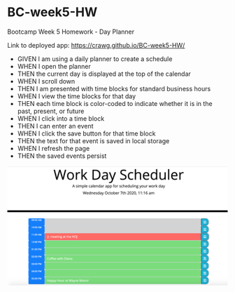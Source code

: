 # BC-week5-HW
Bootcamp Week 5 Homework - Day Planner

Link to deployed app: https://crawg.github.io/BC-week5-HW/

 - GIVEN I am using a daily planner to create a schedule
 - WHEN I open the planner
 - THEN the current day is displayed at the top of the calendar
 - WHEN I scroll down
 - THEN I am presented with time blocks for standard business hours
 - WHEN I view the time blocks for that day
 - THEN each time block is color-coded to indicate whether it is in the     past, present, or future
 - WHEN I click into a time block
 - THEN I can enter an event
 - WHEN I click the save button for that time block
 - THEN the text for that event is saved in local storage
 - WHEN I refresh the page
 - THEN the saved events persist

 ![Screenshot 1](https://github.com/CrawG/BC-week5-HW/blob/main/images/Screen%20Shot%202020-10-07%20at%2011.17.57%20AM.png)